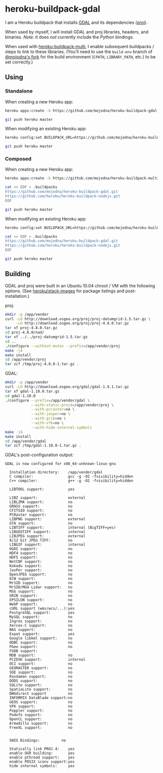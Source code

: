 # heroku-buildpack-gdal

I am a Heroku buildpack that installs [GDAL](http://www.gdal.org/) and its
dependencies ([proj](https://trac.osgeo.org/proj/)).

When used by myself, I will install GDAL and proj libraries, headers, and
binaries. *Note:* it does *not* currently include the Python bindings.

When used with
[heroku-buildpack-multi](https://github.com/ddollar/heroku-buildpack-multi),
I enable subsequent buildpacks / steps to link to these libraries.  (You'll
need to use the `build-env` branch of [@mojodna's
fork](https://github.com/mojodna/heroku-buildpack-multi/tree/build-env) for the
build environment (`CPATH`, `LIBRARY_PATH`, etc.) to be set correctly.)

## Using

### Standalone

When creating a new Heroku app:

```bash
heroku apps:create -b https://github.com/mojodna/heroku-buildpack-gdal.git

git push heroku master
```

When modifying an existing Heroku app:

```bash
heroku config:set BUILDPACK_URL=https://github.com/mojodna/heroku-buildpack-gdal.git

git push heroku master
```

### Composed

When creating a new Heroku app:

```bash
heroku apps:create -b https://github.com/mojodna/heroku-buildpack-multi.git#build-env

cat << EOF > .buildpacks
https://github.com/mojodna/heroku-buildpack-gdal.git
https://github.com/heroku/heroku-buildpack-nodejs.git
EOF

git push heroku master
```

When modifying an existing Heroku app:

```bash
heroku config:set BUILDPACK_URL=https://github.com/mojodna/heroku-buildpack-multi.git#build-env

cat << EOF > .buildpacks
https://github.com/mojodna/heroku-buildpack-gdal.git
https://github.com/heroku/heroku-buildpack-nodejs.git
EOF

git push heroku master
```

## Building

GDAL and proj were built in an Ubuntu 10.04 chroot / VM with the following
options.  (See [heroku/stack-images](https://github.com/heroku/stack-images)
for package listings and post-installation.)

proj:

```bash
mkdir -p /app/vendor
curl -LO http://download.osgeo.org/proj/proj-datumgrid-1.5.tar.gz \
     -LO http://download.osgeo.org/proj/proj-4.8.0.tar.gz
tar xf proj-4.8.0.tar.gz
cd proj-4.8.0/nad/
tar xf ../../proj-datumgrid-1.5.tar.gz
cd ..
./configure --without-mutex --prefix=/app/vendor/proj
make -j4
make install
cd /app/vendor/proj
tar zcf /tmp/proj-4.8.0-1.tar.gz .
```

GDAL:

```bash
mkdir -p /app/vendor
curl -LO http://download.osgeo.org/gdal/gdal-1.9.1.tar.gz
tar xf gdal-1.10.0.tar.gz
cd gdal-1.10.0
./configure --prefix=/app/vendor/gdal \
            --with-static-proj4=/app/vendor/proj \
            --with-pcraster=no \
            --with-jasper=no \
            --with-grib=no \
            --with-vfk=no \
            --with-hide-internal-symbols
make -j4
make install
cd /app/vendor/gdal
tar zcf /tmp/gdal-1.10.0-1.tar.gz .
```

GDAL's post-configuration output:

```
GDAL is now configured for x86_64-unknown-linux-gnu
 
  Installation directory:    /app/vendor/gdal
  C compiler:                gcc -g -O2 -fvisibility=hidden
  C++ compiler:              g++ -g -O2 -fvisibility=hidden
 
  LIBTOOL support:           yes
 
  LIBZ support:              external
  LIBLZMA support:           no
  GRASS support:             no
  CFITSIO support:           no
  PCRaster support:          no
  LIBPNG support:            external
  GTA support:               no
  LIBTIFF support:           internal (BigTIFF=yes)
  LIBGEOTIFF support:        internal
  LIBJPEG support:           external
  8/12 bit JPEG TIFF:        no
  LIBGIF support:            internal
  OGDI support:              no
  HDF4 support:              no
  HDF5 support:              no
  NetCDF support:            no
  Kakadu support:            no
  JasPer support:            no
  OpenJPEG support:          no
  ECW support:               no
  MrSID support:             no
  MrSID/MG4 Lidar support:   no
  MSG support:               no
  GRIB support:              no
  EPSILON support:           no
  WebP support:              no
  cURL support (wms/wcs/...):yes
  PostgreSQL support:        yes
  MySQL support:             no
  Ingres support:            no
  Xerces-C support:          no
  NAS support:               no
  Expat support:             yes
  Google libkml support:     no
  ODBC support:              no
  PGeo support:              no
  FGDB support:
  MDB support:               no
  PCIDSK support:            internal
  OCI support:               no
  GEORASTER support:         no
  SDE support:               no
  Rasdaman support:          no
  DODS support:              no
  SQLite support:            no
  SpatiaLite support:        no
  DWGdirect support          no
  INFORMIX DataBlade support:no
  GEOS support:              no
  VFK support:               no
  Poppler support:           no
  Podofo support:            no
  OpenCL support:            no
  Armadillo support:         no
  FreeXL support:            no
 
 
  SWIG Bindings:          no
 
  Statically link PROJ.4:    yes
  enable OGR building:       yes
  enable pthread support:    yes
  enable POSIX iconv support:yes
  hide internal symbols:     yes
```
